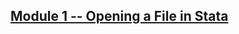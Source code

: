 ## [Module 1 -- Opening a File in Stata](https://pjakiela.github.io/stata/statamactutorial_addendum.mp4)




